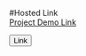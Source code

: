 #Hosted Link
<br />
<a href="https://arvindsingh99.github.io/JavaScript-QR-Code-Generator/" class="button warning">Project Demo Link</a>

<button href="
"> Link </button>